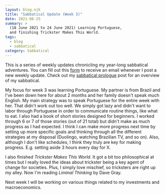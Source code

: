 ```yaml
---
layout: blog.njk
title: "Sabbatical Update (Week 3)"
date: 2021-06-25
summary: >
  (18 June 2021 to 24 June 2021) Learning Portuguese,
  and finishing Trickster Makes This World.
tags:
  - blog
  - sabbatical
category: Sabbatical
---
```


<aside>
  This is a series of weekly updates chronicling my year-long
  sabbatical adventures. You can fill out this
  <a href="https://forms.gle/52HXSYj3SJ9tUbMy8">form</a> to receive
  an email whenever I post a new weekly update. Check out my
  <a href="/sabbatical/prologue">sabbatical prologue</a> post
  for an overview of my sabbatical.
</aside>

My focus for week 3 was learning Portuguese. My partner is
from Brazil and I've been down here for about 2 months and her
family doesn't speak much English. My main strategy was to
speak Portuguese for the entire week with her. That didn't
work out too well. We simply got lazy and didn't want to
labor through Portuguese in order to communicate routine
things, like what to eat. I also had a book of short stories
designed for beginners. I worked through 6 or 7 of those stories
(out of 21 total) but didn't make as much progress as I had
expected. I think I can make more progress next time by setting
up more specific goals and thinking through all the different
strategies at my disposal (Duolingo, watching Brazilian TV, and
so on). Also, although I don't like schedules, I think they truly
are key for making progress. E.g. setting aside 3 hours every day
for X.

I also finished *Trickster Makes This World*. It got a bit too
philosophical at times but I really loved the ideas about trickster
being a key agent of change for societies. Plus, I simply love
mischief, so tricksters are right up my alley.
Now I'm reading *Liminal Thinking* by Dave Gray.

Next week I will be working on various things related to my
investments and macroeconomics.
